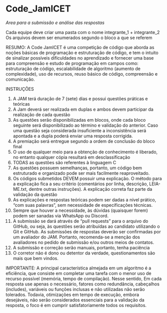 # Code_JamICET
*Area para a submissão e análise das respostas*

Cada equipe deve criar uma pasta com o nome integrante_1 + integrante_2
Os arquivos devem ser enumerados segundo o bloco a que se referem

RESUMO:
A Code JamICET é uma competição de código que aborda as noções básicas de programação e estruturação de código, e tem o intuito de sinalizar possíveis dificuldades no aprendizado e fornecer uma base para compreensão e estudo de programação em campos como: estruturação de código, escalabilidade de algoritmo (aumento de complexidade), uso de recursos, reuso básico de código, compreensão e comunicação.

INSTRUÇÕES
1.	A JAM terá duração de 7 (sete) dias e possui questões práticas e teóricas
2.	A Jam deverá ser realizada em duplas e ambos devem participar da realização de cada questão
3.	As questões serão disponibilizadas em blocos, onde cada bloco seguinte será disponibilizado ao término e validação do anterior. Caso uma questão seja considerada insuficiente a inconsistência será apontada e a dupla poderá enviar uma resposta corrigida.
4.	A premiação será entregue segundo a ordem de conclusão do bloco final
5.	O uso de qualquer meio para a obtenção de conhecimento é liberado, no entanto qualquer cópia resultará em desclassificação
6.	TODAS as questões são referentes à linguagem C
7.	As questões possuem semelhanças, portanto, um código bem estruturado e organizado pode ser mais facilmente reaproveitado.
8.	Os códigos submetidos DEVEM possuir uma explicação. O método para a explicação fica a seu critério (comentários por linha, descrição, LEIA-ME.txt, dentre outras instruções). A explicação correta faz parte da validação da questão
9.	As explicações e respostas teóricas podem ser dadas a nível prático, “com suas palavras”, sem necessidade de especificações técnicas.
10.	Sempre que houver a necessidade, às dúvidas (quaisquer forem) podem ser sanadas via WhatsApp ou Discord. 
11.	A submissão se dará através de “pull requests” para o arquivo do GitHub, ou seja, às questões serão atribuídas ao candidato utilizando o Git e GitHub. As submissões de respostas deverão ser confirmadas por um avaliador do JAM. Portanto, recomenda-se a menção dos avaliadores no pedido de submissão e/ou outros meios de contatos.
12.	A submissão e correção serão manuais, portanto, tenha paciência
13.	O corretor não é dono ou detentor da verdade, questionamentos são mais que bem vindos.

IMPORTANTE: A principal característica almejada em um algoritmo é a eficiência, que consiste em completar uma tarefa com o menor uso de recurso possível (memória, tempo de compilação). Nesse sentido, Em cada resposta use apenas o necessário, fatores como redundância, cabeçalhos (includes), variáveis ou funções inclusas e não utilizadas não serão tolerados. Todavia, otimizações em tempo de execução, embora desejáveis, não serão considerados essenciais para a validação da resposta, o foco é em cumprir satisfatoriamente todos os requisitos.
